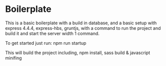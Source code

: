Boilerplate
===========

This is a basic boilerplate with a build in database, and a basic setup with express 4.4.4, express-hbs, gruntjs, with a command to run the project and build it and start the server width 1 command.

To get started just run:
  npm run startup
  
This will build the project including, npm install, sass build & javascript minifing

